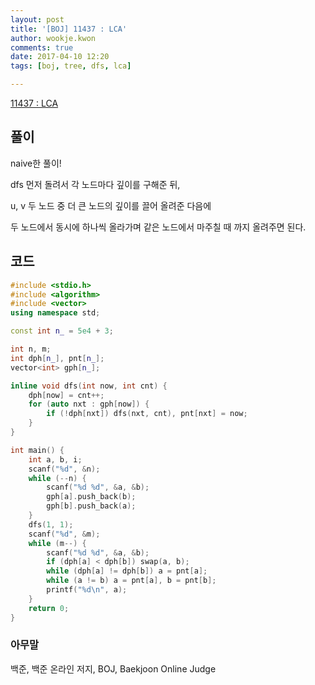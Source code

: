 ```yaml
---
layout: post
title: '[BOJ] 11437 : LCA'
author: wookje.kwon
comments: true
date: 2017-04-10 12:20
tags: [boj, tree, dfs, lca]

---
```


[11437 : LCA](https://www.acmicpc.net/problem/11437)

## 풀이

naive한 풀이!

dfs 먼저 돌려서 각 노드마다 깊이를 구해준 뒤,

u, v 두 노드 중 더 큰 노드의 깊이를 끌어 올려준 다음에

두 노드에서 동시에 하나씩 올라가며 같은 노드에서 마주칠 때 까지 올려주면 된다.

## 코드

```cpp
#include <stdio.h>
#include <algorithm>
#include <vector>
using namespace std;

const int n_ = 5e4 + 3;

int n, m;
int dph[n_], pnt[n_];
vector<int> gph[n_];

inline void dfs(int now, int cnt) {
	dph[now] = cnt++;
	for (auto nxt : gph[now]) {
		if (!dph[nxt]) dfs(nxt, cnt), pnt[nxt] = now;
	}
}

int main() {
	int a, b, i;
	scanf("%d", &n);
	while (--n) {
		scanf("%d %d", &a, &b);
		gph[a].push_back(b);
		gph[b].push_back(a);
	}
	dfs(1, 1);
	scanf("%d", &m);
	while (m--) {
		scanf("%d %d", &a, &b);
		if (dph[a] < dph[b]) swap(a, b);
		while (dph[a] != dph[b]) a = pnt[a];
		while (a != b) a = pnt[a], b = pnt[b];
		printf("%d\n", a);
	}
	return 0;
}
```

### 아무말  
백준, 백준 온라인 저지, BOJ, Baekjoon Online Judge
